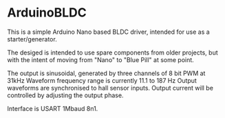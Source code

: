 # ArduinoBLDC
This is a simple Arduino Nano based BLDC driver, intended for use as a starter/generator.

The desiged is intended to use spare components from older projects, 
but with the intent of moving from "Nano" to "Blue Pill" at some point.

The output is sinusoidal, generated by three channels of 8 bit PWM at 31kHz
Waveform frequency range is currently 11.1 to 187 Hz
Output waveforms are synchronised to hall sensor inputs.
Output current will be controlled by adjusting the output phase.

Interface is USART 1Mbaud 8n1.

